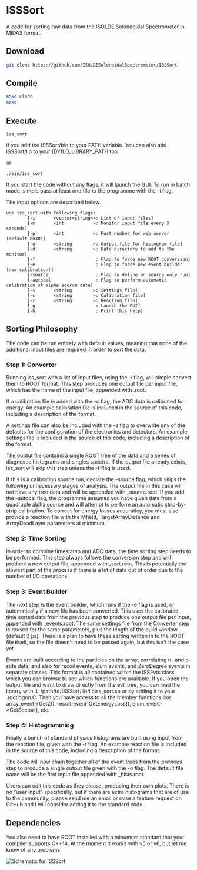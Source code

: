 # ISSSort

A code for sorting raw data from the ISOLDE Solendoidal Spectrometer in MIDAS format.

## Download

```bash
git clone https://github.com/ISOLDESolenoidalSpectrometer/ISSSort
```

## Compile

```bash
make clean
make
```


## Execute

```
iss_sort
```
if you add the ISSSort/bin to your PATH variable. You can also add ISSSort/lib to your (DY)LD_LIBRARY_PATH too.

or
```
./bin/iss_sort
```

If you start the code without any flags, it will launch the GUI. To run in batch mode, simple pass at least one file to the programme with the -i flag.

The input options are described below.

```
use iss_sort with following flags:
        [-i       <vector<string>>: List of input files]
        [-m       <int           >: Monitor input file every X seconds]
        [-p       <int           >: Port number for web server (default 8030)]
        [-o       <string        >: Output file for histogram file]
        [-d       <string        >: Data directory to add to the monitor]
        [-f                       : Flag to force new ROOT conversion]
        [-e                       : Flag to force new event builder (new calibration)]
        [-source                  : Flag to define an source only run]
        [-autocal                 : Flag to perform automatic calibration of alpha source data]
        [-s       <string        >: Settings file]
        [-c       <string        >: Calibration file]
        [-r       <string        >: Reaction file]
        [-g                       : Launch the GUI]
        [-h                       : Print this help]
```

## Sorting Philosophy

The code can be run entirely with default values, meaning that none of the additional input files are required in order to sort the data.

### Step 1: Converter
Running iss_sort with a list of input files, using the -i flag, will simple convert them to ROOT format.
This step produces one output file per input file, which has the name of the input file, appended with .root.

If a calibration file is added with the -c flag, the ADC data is calibrated for energy.
An example calibration file is included in the source of this code, including a description of the format.

A settings file can also be included with the -s flag to overwrite any of the defaults for the configuration of the electronics and detectors.
An example settings file is included in the source of this code, including a description of the format.

The ouptut file contains a single ROOT tree of the data and a series of diagnostic histograms and singles spectra.
If the output file already exists, iss_sort will skip this step unless the -f flag is used.

If this is a calibration source run, declare the -source flag, which skips the following unnecessary stages of analysis.
The output file in this case will not have any tree data and will be appended with _source.root.
If you add the -autocal flag, the programme assumes you have given data from a quadruple alpha source and will attempt to perform an automatic strip-by-strip calibration.
To correct for energy losses accuratley, you must also provide a reaction file with the Mfield, TargetArrayDistance and ArrayDeadLayer parameters at minimum.

### Step 2: Time Sorting
In order to combine timestamp and ADC data, the time sorting step needs to be performed.
This step always follows the conversion step and will produce a new output file, appended with _sort.root.
This is potentially the slowest part of the process if there is a lot of data out of order due to the number of I/O operations.

### Step 3: Event Builder
The next step is the event builder, which runs if the -e flag is used, or automatically if a new file has been converted.
This uses the calibrated, time sorted data from the previous step to produce one output file per input, appended with _events.root.
The same settings file from the Converter step is reused for the same parameters, plus the length of the build window (default 3 µs).
There is a plan to have these setting written in to the ROOT file itself, so the file doesn't need to be passed again, but this isn't the case yet.

Events are built according to the particles on the array, correlating n- and p-side data, and also for recoil events, elum events, and ZeroDegree events in separate classes.
This format is all contained within the ISSEvts class, which you can browse to see which functions are available.
If you open the output file and want to draw directly from the evt_tree, you can load the library with .L /path/to/ISSSort/lib/libiss_sort.so or by adding it to your .rootlogon.C.
Then you have access to all the member functions like array_event->GetZ(), recoil_event-GetEnergyLoss(), elum_event->GetSector(), etc.

### Step 4: Histogramming
Finally a bunch of standard physics histograms are built using input from the reaction file, given with the -r flag.
An example reaction file is included in the source of this code, including a description of the format.

The code will now chain together all of the event trees from the previous step to produce a single output file given with the -o flag.
The default file name will be the first input file appended with _hists.root.

Users can edit this code as they please, producing their own plots.
There is no "user input" specifically, but if there are extra histograms that are of use to the community, please send me an email or raise 
a feature request on GitHub and I will consider adding it to the standard code.

## Dependencies

You also need to have ROOT installed with a minumum standard that your compiler supports C++14. At the moment it works with v5 or v6, but let me know of any problems.


![Schematic for ISSSort](./.schematic_isssort.png)
